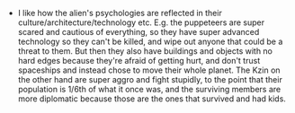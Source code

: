- I like how the alien's psychologies are reflected in their culture/architecture/technology etc. E.g. the puppeteers are super scared and cautious of everything, so they have super advanced technology so they can't be killed, and wipe out anyone that could be a threat to them. But then they also have buildings and objects with no hard edges because they're afraid of getting hurt, and don't trust spaceships and instead chose to move their whole planet. The Kzin on the other hand are super aggro and fight stupidly, to the point that their population is 1/6th of what it once was, and the surviving members are more diplomatic because those are the ones that survived and had kids.